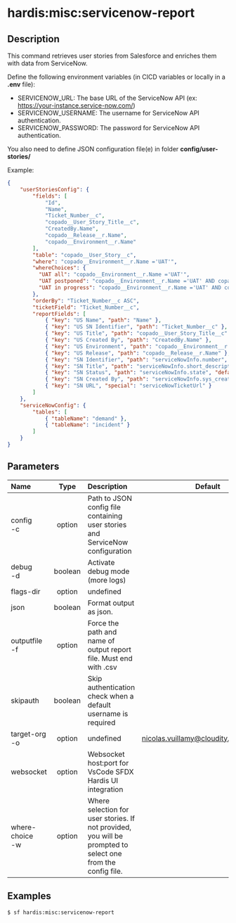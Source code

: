<!-- This file has been generated with command 'sf hardis:doc:plugin:generate'. Please do not update it manually or it may be overwritten -->
# hardis:misc:servicenow-report

## Description

This command retrieves user stories from Salesforce and enriches them with data from ServiceNow.

Define the following environment variables (in CICD variables or locally in a **.env** file):

- SERVICENOW_URL: The base URL of the ServiceNow API (ex: https://your-instance.service-now.com/)
- SERVICENOW_USERNAME: The username for ServiceNow API authentication.
- SERVICENOW_PASSWORD: The password for ServiceNow API authentication.

You also need to define JSON configuration file(e) in folder **config/user-stories/**

Example:

```json
{
    "userStoriesConfig": {
        "fields": [
            "Id",
            "Name",
            "Ticket_Number__c",
            "copado__User_Story_Title__c",
            "CreatedBy.Name",
            "copado__Release__r.Name",
            "copado__Environment__r.Name"
        ],
        "table": "copado__User_Story__c",
        "where": "copado__Environment__r.Name ='UAT'",
        "whereChoices": {
          "UAT all": "copado__Environment__r.Name ='UAT'",
          "UAT postponed": "copado__Environment__r.Name ='UAT' AND copado__Release__r.Name = 'postponed'",
          "UAT in progress": "copado__Environment__r.Name ='UAT' AND copado__Release__r.Name != 'postponed' AND copado__Release__r.Name != 'cancelled'"
        },
        "orderBy": "Ticket_Number__c ASC",
        "ticketField": "Ticket_Number__c",
        "reportFields": [
            { "key": "US Name", "path": "Name" },
            { "key": "US SN Identifier", "path": "Ticket_Number__c" },
            { "key": "US Title", "path": "copado__User_Story_Title__c" },
            { "key": "US Created By", "path": "CreatedBy.Name" },
            { "key": "US Environment", "path": "copado__Environment__r.Name" },
            { "key": "US Release", "path": "copado__Release__r.Name" },
            { "key": "SN Identifier", "path": "serviceNowInfo.number", "default": "NOT FOUND" },
            { "key": "SN Title", "path": "serviceNowInfo.short_description", "default": "NOT FOUND" },
            { "key": "SN Status", "path": "serviceNowInfo.state", "default": "NOT FOUND" },
            { "key": "SN Created By", "path": "serviceNowInfo.sys_created_by", "default": "NOT FOUND" },
            { "key": "SN URL", "special": "serviceNowTicketUrl" }
        ]
    },
    "serviceNowConfig": {
        "tables": [
            { "tableName": "demand" },
            { "tableName": "incident" }
        ]
    }
}
```
  

## Parameters

| Name                |  Type   | Description                                                                                                 |                Default                 | Required | Options |
|:--------------------|:-------:|:------------------------------------------------------------------------------------------------------------|:--------------------------------------:|:--------:|:-------:|
| config<br/>-c       | option  | Path to JSON config file containing user stories and ServiceNow configuration                               |                                        |          |         |
| debug<br/>-d        | boolean | Activate debug mode (more logs)                                                                             |                                        |          |         |
| flags-dir           | option  | undefined                                                                                                   |                                        |          |         |
| json                | boolean | Format output as json.                                                                                      |                                        |          |         |
| outputfile<br/>-f   | option  | Force the path and name of output report file. Must end with .csv                                           |                                        |          |         |
| skipauth            | boolean | Skip authentication check when a default username is required                                               |                                        |          |         |
| target-org<br/>-o   | option  | undefined                                                                                                   | nicolas.vuillamy@cloudity.com.playnico |          |         |
| websocket           | option  | Websocket host:port for VsCode SFDX Hardis UI integration                                                   |                                        |          |         |
| where-choice<br/>-w | option  | Where selection for user stories. If not provided, you will be prompted to select one from the config file. |                                        |          |         |

## Examples

```shell
$ sf hardis:misc:servicenow-report
```


